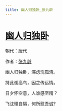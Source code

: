 ```yaml
---
title: 幽人归独卧_张九龄
---
```


# [幽人归独卧](http://so.gushiwen.org/view_70866.aspx)

朝代：唐代

作者：[张九龄](http://so.gushiwen.org/author_691.aspx)

幽人归独卧，滞虑洗孤清。

持此谢高鸟，因之传远情。

日夕怀空意，人谁感至精？

飞沈理自隔，何所慰吾诚?